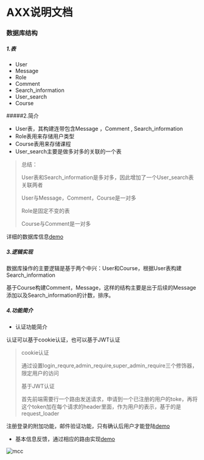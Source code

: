 # AXX说明文档

### 数据库结构

##### 1.表

* User
* Message
* Role
* Comment
* Search_information
* User_search
* Course

#####2.简介

* User表，其构建连带包含Message ，Comment , Search_information
* Role表用来存储用户类型
* Course表用来存储课程
* User_search主要是做多对多的关联的一个表

> 总结：
>
> User表和Search_information是多对多，因此增加了一个User_search表关联两者
>
> User与Message，Comment，Course是一对多
>
> Role是固定不变的表
>
> Course与Comment是一对多

详细的数据库信息[demo]()

##### 3.逻辑实现

数据库操作的主要逻辑是基于两个中兴：User和Course，根据User表构建Search_information

基于Course构建Comment，Message，这样的结构主要是出于后续的Message添加以及Search_information的计数，排序。

##### 4.功能简介

* 认证功能简介

认证可以基于cookie认证，也可以基于JWT认证

> cookie认证
>
> 通过设置login_requre,admin_require,super_admin_require三个修饰器，限定用户的访问
>
> 基于JWT认证
>
> 首先前端需要行一个路由发送请求，申请到一个已注册的用户的toke，再将这个token加在每个请求的header里面，作为用户的表示，基于的是request_loader

注册登录的附加功能，邮件验证功能，只有确认后用户才能登陆[demo]()

* 基本信息反馈，通过相应的路由实现[demo]()

![mcc](https://github.com/mcc321/mcc/blob/master/img/3.jpg?raw=true)

